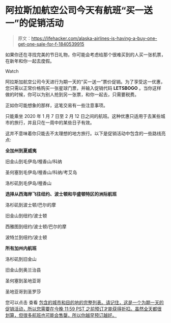 # 阿拉斯加航空公司今天有航班“买一送一”的促销活动

> 原文：<https://lifehacker.com/alaska-airlines-is-having-a-buy-one-get-one-sale-for-f-1840539915>

如果你还在寻找完美的节日礼物，你可能会考虑给那个很难买到的人买一张机票，在新年和你一起去度假。

Watch

阿拉斯加航空公司今天进行为期一天的“买一送一”票价促销。为了享受这一优惠，您只需以正常价格购买一张星球门票，并输入促销代码 **LETSBOGO** 。当你这样做的时候，你可以为别人抢到另一张票，和你一起去，只需要税费。

正如你可能想象的那样，这笔交易有一些注意事项。

只能乘坐 2020 年 1 月 7 日至 2 月 12 日之间的航班。这种优惠只适用于去某些城市的旅行，并且只在一周中的某些日子有效。

这并不意味着你只能去不太理想的地方旅行。以下是促销活动中包含的一些路线亮点:

**全加州到夏威夷**

旧金山到毛伊岛/檀香山/科纳

圣何塞到毛伊岛/檀香山/科纳/考艾岛

洛杉矶到毛伊岛/檀香山

**选择从西海岸飞往纽约、波士顿和华盛顿特区的洲际航班**

洛杉矶到波士顿/巴尔的摩

旧金山到纽约/波士顿

西雅图到纽约/波士顿/巴尔的摩

波特兰到纽约/波士顿

**所有加州内航班**

洛杉矶到旧金山

旧金山到奥兰治县

圣何塞到圣地亚哥

圣地亚哥到圣罗莎

您可以点击 查看 [包含的城市和目的地的完整列表。请记住，这是一个为期一天的促销活动，所以您需要在今晚 11:59 PST 之前预订才能获得折扣。虽然全天都很划算，但很多航班也可能会售罄，所以你越早预订越好。](http://www.alaskaair.com/LetsBogo)